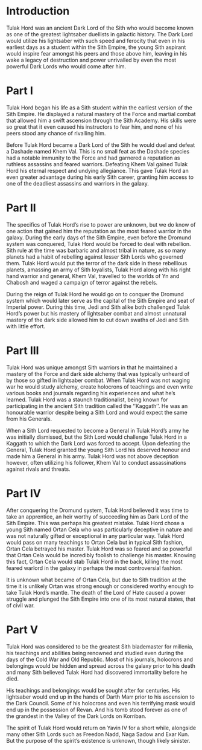 # Introduction

Tulak Hord was an ancient Dark Lord of the Sith who would become known as one of the greatest lightsaber duellists in galactic history.
The Dark Lord would utilize his lightsaber with such speed and ferocity that even in his earliest days as a student within the Sith Empire, the young Sith aspirant would inspire fear amongst his peers and those above him, leaving in his wake a legacy of destruction and power unrivalled by even the most powerful Dark Lords who would come after him.

# Part I

Tulak Hord began his life as a Sith student within the earliest version of the Sith Empire.
He displayed a natural mastery of the Force and martial combat that allowed him a swift ascension through the Sith Academy.
His skills were so great that it even caused his instructors to fear him, and none of his peers stood any chance of rivalling him.

Before Tulak Hord became a Dark Lord of the Sith he would duel and defeat a Dashade named Khem Val.
This is no small feat as the Dashade species had a notable immunity to the Force and had garnered a reputation as ruthless assassins and feared warriors.
Defeating Khem Val gained Tulak Hord his eternal respect and undying allegiance.
This gave Tulak Hord an even greater advantage during his early Sith career, granting him access to one of the deadliest assassins and warriors in the galaxy.

# Part II

The specifics of Tulak Hord’s rise to power are unknown, but we do know of one action that gained him the reputation as the most feared warrior in the galaxy.
During the early days of the Sith Empire, even before the Dromund system was conquered, Tulak Hord would be forced to deal with rebellion.
Sith rule at the time was barbaric and almost tribal in nature, as so many planets had a habit of rebelling against lesser Sith Lords who governed them.
Tulak Hord would put the terror of the dark side in these rebellious planets, amassing an army of Sith loyalists, Tulak Hord along with his right hand warrior and general, Khem Val, travelled to the worlds of Yn and Chabosh and waged a campaign of terror against the rebels.

During the reign of Tulak Hord he would go on to conquer the Dromund system which would later serve as the capital of the Sith Empire and seat of Imperial power.
During this time, Jedi and Sith alike both challenged Tulak Hord’s power but his mastery of lightsaber combat and almost unnatural mastery of the dark side allowed him to cut down swaths of Jedi and Sith with little effort.

# Part III

Tulak Hord was unique amongst Sith warriors in that he maintained a mastery of the Force and dark side alchemy that was typically unheard of by those so gifted in lightsaber combat.
When Tulak Hord was not waging war he would study alchemy, create holocrons of teachings and even write various books and journals regarding his experiences and what he’s learned.
Tulak Hord was a staunch traditionalist, being known for participating in the ancient Sith tradition called the ‘’Kaggath’’.
He was an honourable warrior despite being a Sith Lord and would expect the same from his Generals.

When a Sith Lord requested to become a General in Tulak Hord’s army he was initially dismissed, but the Sith Lord would challenge Tulak Hord in a Kaggath to which the Dark Lord was forced to accept.
Upon defeating the General, Tulak Hord granted the young Sith Lord his deserved honour and made him a General in his army.
Tulak Hord was not above deception however, often utilizing his follower, Khem Val to conduct assassinations against rivals and threats.

# Part IV

After conquering the Dromund system, Tulak Hord believed it was time to take an apprentice, an heir worthy of succeeding him as Dark Lord of the Sith Empire.
This was perhaps his greatest mistake.
Tulak Hord chose a young Sith named Ortan Cela who was particularly deceptive in nature and was not naturally gifted or exceptional in any particular way.
Tulak Hord would pass on many teachings to Ortan Cela but in typical Sith fashion, Ortan Cela betrayed his master.
Tulak Hord was so feared and so powerful that Ortan Cela would be incredibly foolish to challenge his master.
Knowing this fact, Ortan Cela would stab Tulak Hord in the back, killing the most feared warlord in the galaxy in perhaps the most controversial fashion.

It is unknown what became of Ortan Cela, but due to Sith tradition at the time it is unlikely Ortan was strong enough or considered worthy enough to take Tulak Hord’s mantle.
The death of the Lord of Hate caused a power struggle and plunged the Sith Empire into one of its most natural states, that of civil war.

# Part V

Tulak Hord was considered to be the greatest Sith blademaster for millenia, his teachings and abilities being renowned and studied even during the days of the Cold War and Old Republic.
Most of his journals, holocrons and belongings would be hidden and spread across the galaxy prior to his death and many Sith believed Tulak Hord had discovered immortality before he died.

His teachings and belongings would be sought after for centuries.
His lightsaber would end up in the hands of Darth Marr prior to his ascension to the Dark Council.
Some of his holocrons and even his terrifying mask would end up in the possession of Revan.
And his tomb stood forever as one of the grandest in the Valley of the Dark Lords on Korriban.

The spirit of Tulak Hord would return on Yavin IV for a short while, alongside many other Sith Lords such as Freedon Nadd, Naga Sadow and Exar Kun.
But the purpose of the spirit’s existence is unknown, though likely sinister.
